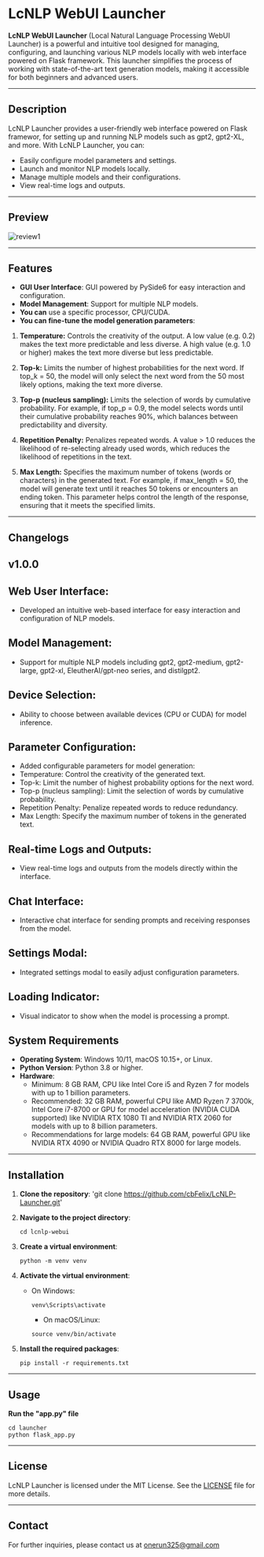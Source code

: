 # LcNLP WebUI Launcher

**LcNLP WebUI Launcher** (Local Natural Language Processing WebUI Launcher) is a powerful and intuitive tool designed for managing, configuring, and launching various NLP models locally with web interface powered on Flask framework. This launcher simplifies the process of working with state-of-the-art text generation models, making it accessible for both beginners and advanced users.

---

## Description

LcNLP Launcher provides a user-friendly web interface powered on Flask framewor, for setting up and running NLP models such as gpt2, gpt2-XL, and more. With LcNLP Launcher, you can:

- Easily configure model parameters and settings.
- Launch and monitor NLP models locally.
- Manage multiple models and their configurations.
- View real-time logs and outputs.

---

## Preview

![review1](launcher/assets/preview/p1.png)

---

## Features

- **GUI User Interface**: GUI powered by PySide6 for easy interaction and configuration.
- **Model Management**: Support for multiple NLP models.
- **You can** use a specific processor, CPU/CUDA.
- **You can fine-tune the model generation parameters**: 
1. **Temperature:** Controls the creativity of the output. A low value (e.g. 0.2) makes the text more predictable and less diverse. A high value (e.g. 1.0 or higher) makes the text more diverse but less predictable.

2. **Top-k:** Limits the number of highest probabilities for the next word. If top_k = 50, the model will only select the next word from the 50 most likely options, making the text more diverse.

3. **Top-p (nucleus sampling):** Limits the selection of words by cumulative probability. For example, if top_p = 0.9, the model selects words until their cumulative probability reaches 90%, which balances between predictability and diversity.

4. **Repetition Penalty:** Penalizes repeated words. A value > 1.0 reduces the likelihood of re-selecting already used words, which reduces the likelihood of repetitions in the text. 

5. **Max Length:** Specifies the maximum number of tokens (words or characters) in the generated text. For example, if max_length = 50, the model will generate text until it reaches 50 tokens or encounters an ending token. This parameter helps control the length of the response, ensuring that it meets the specified limits. 

---

## Changelogs

## v1.0.0

## Web User Interface:

- Developed an intuitive web-based interface for easy interaction and configuration of NLP models.
## Model Management:

- Support for multiple NLP models including gpt2, gpt2-medium, gpt2-large, gpt2-xl, EleutherAI/gpt-neo series, and distilgpt2.
## Device Selection:

- Ability to choose between available devices (CPU or CUDA) for model inference.
## Parameter Configuration:

- Added configurable parameters for model generation:
- Temperature: Control the creativity of the generated text.
- Top-k: Limit the number of highest probability options for the next word.
- Top-p (nucleus sampling): Limit the selection of words by cumulative probability.
- Repetition Penalty: Penalize repeated words to reduce redundancy.
- Max Length: Specify the maximum number of tokens in the generated text.
## Real-time Logs and Outputs:

- View real-time logs and outputs from the models directly within the interface.
## Chat Interface:

- Interactive chat interface for sending prompts and receiving responses from the model.
## Settings Modal:

- Integrated settings modal to easily adjust configuration parameters.
## Loading Indicator:

- Visual indicator to show when the model is processing a prompt.

## System Requirements

- **Operating System**: Windows 10/11, macOS 10.15+, or Linux.
- **Python Version**: Python 3.8 or higher.
- **Hardware**: 
  - Minimum: 8 GB RAM, CPU like Intel Core i5 and Ryzen 7 for models with up to 1 billion parameters.
  - Recommended: 32 GB RAM, powerful CPU like AMD Ryzen 7 3700k, Intel Core i7-8700 or GPU for model acceleration (NVIDIA CUDA supported) like NVIDIA RTX 1080 TI and NVIDIA RTX 2060 for models with up to 8 billion parameters.
  - Recommendations for large models: 64 GB RAM, powerful GPU like NVIDIA RTX 4090 or NVIDIA Quadro RTX 8000 for large models.

---

## Installation

1. **Clone the repository**:
   'git clone https://github.com/cbFelix/LcNLP-Launcher.git'

2. **Navigate to the project directory**:
   ```commandline
   cd lcnlp-webui
   ```

3. **Create a virtual environment**:
   ```commandline
   python -m venv venv
   ```

4. **Activate the virtual environment**:
   - On Windows: 
     ```commandline
     venv\Scripts\activate
     ```
     - On macOS/Linux:
     ```commandline
     source venv/bin/activate
     ```

5. **Install the required packages**:
   ```commandline
   pip install -r requirements.txt
   ```
   
---

## Usage

**Run the "app.py" file**
```commandline
cd launcher
python flask_app.py
```

---

## License

LcNLP Launcher is licensed under the MIT License. See the [LICENSE](LICENSE) file for more details.

---

## Contact

For further inquiries, please contact us at onerun325@gmail.com
